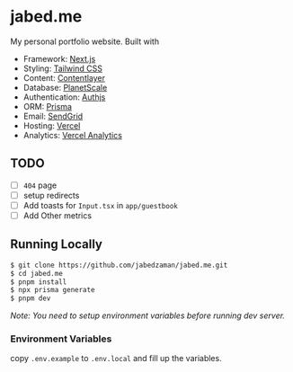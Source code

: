# jabed.me

My personal portfolio website. Built with

- Framework: [Next.js](https://nextjs.org/)
- Styling: [Tailwind CSS](https://tailwindcss.com/)
- Content: [Contentlayer](https://contentlayer.io/)
- Database: [PlanetScale](https://planetscale.com/)
- Authentication: [Authjs](https://authjs.dev/)
- ORM: [Prisma](https://prisma.io/)
- Email: [SendGrid](https://sendgrid.com/)
- Hosting: [Vercel](https://vercel.com/)
- Analytics: [Vercel Analytics](https://vercel.com/analytics)

## TODO

- [ ] `404` page
- [ ] setup redirects 
- [ ] Add toasts for `Input.tsx` in `app/guestbook`
- [ ] Add Other metrics

## Running Locally

```bash
$ git clone https://github.com/jabedzaman/jabed.me.git
$ cd jabed.me
$ pnpm install
$ npx prisma generate
$ pnpm dev
```

_*Note: You need to setup environment variables before running dev server.*_

### Environment Variables

copy `.env.example` to `.env.local` and fill up the variables.
